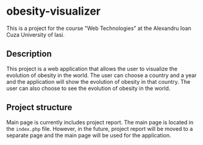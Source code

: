 # obesity-visualizer

This is a project for the course "Web Technologies" at the Alexandru Ioan Cuza University of Iasi.

## Description

This project is a web application that allows the user to visualize the evolution of obesity in the world. The user can choose a country and a year and the application will show the evolution of obesity in that country. The user can also choose to see the evolution of obesity in the world.


## Project structure

Main page is currently includes project report. The main page is located in the `index.php` file. However, in the future, project report will be moved to a separate page and the main page will be used for the application.